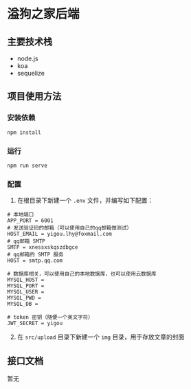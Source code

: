 # 溢狗之家后端

## 主要技术栈

- node.js
- koa
- sequelize

## 项目使用方法

### 安装依赖

```
npm install
```

### 运行

```
npm run serve
```

### 配置

1. 在根目录下新建一个 `.env` 文件，并编写如下配置：

```
# 本地端口
APP_PORT = 6001
# 发送验证码的邮箱（可以使用自己的qq邮箱做测试）
HOST_EMAIL = yigou.lhy@foxmail.com
# qq邮箱 SMTP
SMTP = xnessxskqszdbgce
# qq邮箱的 SMTP 服务
HOST = smtp.qq.com

# 数据库相关，可以使用自己的本地数据库，也可以使用云数据库
MYSQL_HOST = 
MYSQL_PORT = 
MYSQL_USER = 
MYSQL_PWD = 
MYSQL_DB = 

# token 密钥（随便一个英文字符）
JWT_SECRET = yigou
```

2. 在 `src/upload` 目录下新建一个 `img` 目录，用于存放文章的封面

## 接口文档

暂无


